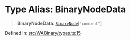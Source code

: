 # Type Alias: BinaryNodeData

> **BinaryNodeData**: [`BinaryNode`](BinaryNode.md)\[`"content"`\]

Defined in: [src/WABinary/types.ts:15](https://github.com/Fokusdotid/bail/blob/8a30cf93a8ac726f06d1ad6578695812a8253e53/src/WABinary/types.ts#L15)
